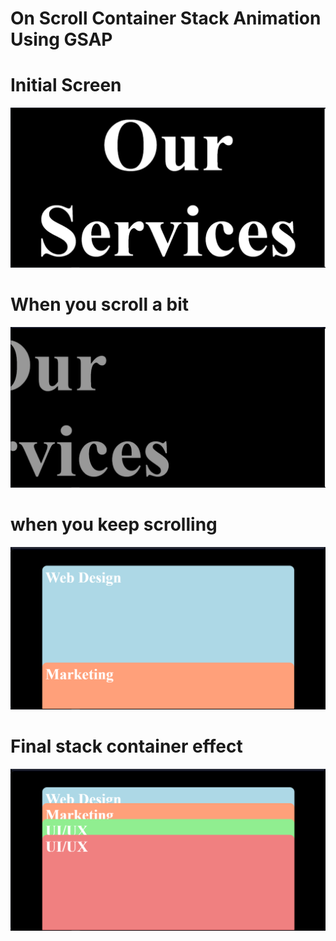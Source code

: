 # On Scroll Container Stack Animation Using GSAP

# Initial Screen
![image info](imgs/img1.PNG)
# When you scroll a bit
![image info](imgs/img2.PNG)
# when you keep scrolling
![image info](imgs/img3.PNG)
# Final stack container effect
![image info](imgs/img4.PNG)
